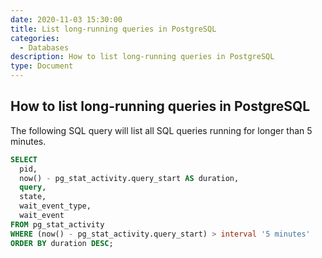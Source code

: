 ```yaml
---
date: 2020-11-03 15:30:00
title: List long-running queries in PostgreSQL
categories:
  - Databases
description: How to list long-running queries in PostgreSQL
type: Document
---
```


## How to list long-running queries in PostgreSQL

The following SQL query will list all SQL queries running for longer than 5 minutes.

~~~sql
SELECT
  pid,
  now() - pg_stat_activity.query_start AS duration,
  query,
  state,
  wait_event_type,
  wait_event
FROM pg_stat_activity
WHERE (now() - pg_stat_activity.query_start) > interval '5 minutes'
ORDER BY duration DESC;
~~~

&nbsp;